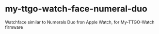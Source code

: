 # my-ttgo-watch-face-numeral-duo
Watchface similar to Numerals Duo fron Apple Watch, for My-TTGO-Watch firmware
